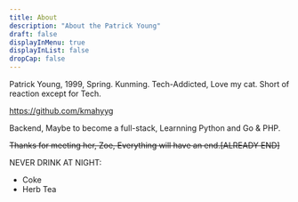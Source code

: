```yaml
---
title: About
description: "About the Patrick Young"
draft: false
displayInMenu: true
displayInList: false
dropCap: false
---
```


 Patrick Young, 1999, Spring.
 Kunming.
 Tech-Addicted, Love my cat.
 Short of reaction except for Tech.
 
 https://github.com/kmahyyg
 
 Backend, Maybe to become a full-stack, Learnning Python and Go & PHP.
 
 <del>Thanks for meeting her, Zoe, Everything will have an end.[ALREADY END]</del>
 
 NEVER DRINK AT NIGHT:
  - Coke
  - Herb Tea
